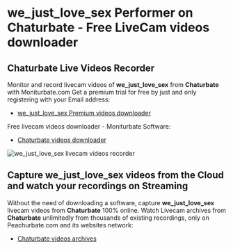 # we_just_love_sex Performer on Chaturbate - Free LiveCam videos downloader

## Chaturbate Live Videos Recorder

Monitor and record livecam videos of **we_just_love_sex** from **Chaturbate** with Moniturbate.com
Get a premium trial for free by just and only registering with your Email address:
* [we_just_love_sex Premium videos downloader](https://moniturbate.com/request-demo-licence-key.html)

Free livecam videos downloader - Moniturbate Software:
* [Chaturbate videos downloader](https://moniturbate.com/moniturbate-download-software.html)

![we_just_love_sex livecam videos recorder](https://peachurnet.com/templates/moniturbate-software.png)


## Capture we_just_love_sex videos from the Cloud and watch your recordings on Streaming

Without the need of downloading a software, capture **we_just_love_sex** livecam videos from **Chaturbate** 100% online.
Watch Livecam archives from **Chaturbate** unlimitedly from thousands of existing recordings, only on Peachurbate.com and its websites network:
* [Chaturbate videos archives](https://peachurnet.com/)